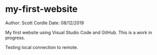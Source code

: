 # my-first-website

Author:   Scott Cordle
Date:     08/12/2019

My first website using Visual Studio Code and GitHub.  This is a work in progress.

Testing local connection to remote.
